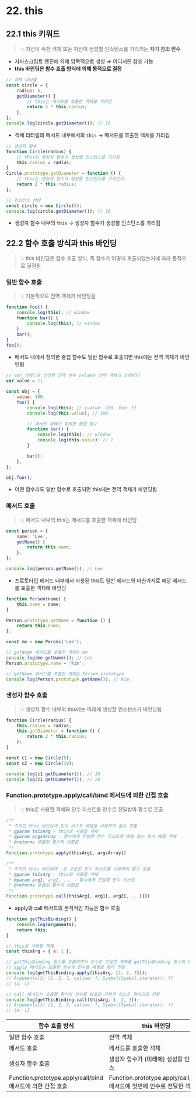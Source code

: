 # 22. this

## 22.1 this 키워드

> 💡 자신이 속한 객체 또는 자신이 생성할 인스턴스를 가리키는 **자기 참조 변수**

- 자바스크립트 엔진에 의해 암묵적으로 생성 ⇒ 어디서든 참조 가능
- **this 바인딩은 함수 호출 방식에 의해 동적으로 결정**

```js
// 객체 리터럴
const circle = {
	radius: 5,
	getDiameter() {
		// this는 메서드를 호출한 객체를 가리킴
		return 2 * this.radius;
	},
};
console.log(circle.getDiameter()); // 10
```

- 객체 리터럴의 메서드 내부에서의 `this` → 메서드를 호출한 객체를 가리킴

```js
// 생성자 함수
function Circle(radius) {
	// this는 생성자 함수가 생성할 인스턴스를 가리킴
	this.radius = radius;
}
Circle.prototype.getDiameter = function () {
	// this는 생성자 함수가 생성할 인스턴스를 가리킨다.
	return 2 * this.radius;
};

// 인스턴스 생성
const circle = new Circle(5);
console.log(circle.getDiameter()); // 10
```

- 생성자 함수 내부의 `this` → 생성자 함수가 생성할 인스턴스를 가리킴

## 22.2 함수 호춣 방식과 this 바인딩

> 💡 this 바인딩은 함수 호출 방식, 즉 함수가 어떻게 호출되었는지에 따라 동적으로 결정됨

### 일반 함수 호출

> 💡 기본적으로 전역 객체가 바인딩됨

```js
function foo() {
	console.log(this); // window
	function bar() {
		console.log(this); // window
	}
	bar();
}
foo();
```

- 메서드 내에서 정의한 중첩 함수도 일반 함수로 호출되면 this에는 전역 객체가 바인인됨

```js
// var 키워드로 선언한 전역 변수 value는 전역 객체의 프로퍼티
var value = 1;

const obj = {
	value: 100,
	foo() {
		console.log(this); // {value: 100, foo: f}
		console.log(this.value); // 100

		// 메서드 내에서 정의한 중첩 함수
		function bar() {
			console.log(this); // window
			console.log(this.value); // 1
		}

		bar();
	},
};

obj.foo();
```

- 어떤 함수라도 일반 함수로 호출되면 this에는 전역 객체가 바인딩됨

### 메서드 호출

> 💡 메서드 내부의 this는 메서드를 호출한 객체에 바인딩

```js
const person = {
	name: 'Lee',
	getName() {
		return this.name;
	},
};

console.log(person.getName()); // Lee
```

- 프로토타입 메서드 내부에서 사용된 this도 일반 메서드와 마찬가지로 해당 메서드를 호출한 객체에 바인딩

```js
function Person(name) {
	this.name = name;
}

Person.prototype.getName = function () {
	return this.name;
};

const me = new Perons('Lee');

// getName 메서드를 호출한 객체는 me
console.log(me.getName()); // Lee
Person.prototype.name = 'Kim';

// getName 메서드를 호출한 객체는 Person.prototype
console.log(Person.prototype.getName()); // Kim
```

### 생성자 함수 호출

> 💡 생성자 함수 내부의 this에는 미래에 생성할 인스턴스가 바인딩됨

```js
function Circle(radius) {
	this.radius = radius;
	this.getDiameter = function () {
		return 2 * this.radius;
	};
}

const c1 = new Circle(5);
const c2 = new Circle(10);

console.log(c1.getDiameter()); // 10
console.log(c1.getDiameter()); // 20
```

### Function.prototype.apply/call/bind 메서드에 의한 간접 호출

> 💡 this로 사용할 객체와 인수 리스트를 인수로 전달받아 함수로 호출

```js
/**
 * 주어진 this 바인딩과 인수 리스트 배열을 사용하여 함수 호출
 * @param thisArg - this로 사용할 객체
 * @param argsArray - 함수에게 전달한 인수 리스트의 배열 또는 유사 배열 객체
 * @returns 호출한 함수의 반환값
 */
Function.prototype.apply(thisArg[, argsArray])

/**
 * 주어진 this 바인딩과 ,로 구분된 인수 리스트를 사용하여 함수 호출
 * @param thisArg - this로 사용할 객체
 * @param arg1, arg2, ... - 함수에게 전달할 인수 리스트
 * @returns 호출된 함수의 반환값
 */
Function.prototype.call(thisArg[, arg1[, arg2[, ...]]])
```

- apply와 call 메서드의 본직적인 기능은 함수 호출

```js
function getThisBinding() {
	console.log(arguments);
	return this;
}

// this로 사용할 객체
const thisArg = { a: 1 };

// getThisBinding 함수를 호출하면서 인수로 전달한 객체를 getThisBinding 함수의 this에 바인딩
// apply 메서드는 호출한 함수의 인수를 배열로 묶어 전달
console.log(getThisBinding.apply(thisArg, [1, 2, 3]));
// Arguments(3) [1, 2, 3, callee: f, Symbol(Symbol.iterator): f]
// {a: 1}

// call 메서드는 호출할 함수의 인수를 쉼표로 구분한 리스트 형식으로 전달
console.log(getThisBinding.call(thisArg, 1, 2, 3));
// Arguments(3) [1, 2, 3, callee: f, Symbol(Symbol.iterator): f]
// {a: 1}
```

| 함수 호출 방식                                             | this 바인딩                                                           |
| ---------------------------------------------------------- | --------------------------------------------------------------------- |
| 일반 함수 호출                                             | 전역 객체                                                             |
| 메서드 호출                                                | 메서드를 호출한 객체                                                  |
| 생성자 함수 호출                                           | 생성자 함수가 (미래에) 생성할 인스턴스                                |
| Function.prototype.apply/call/bind 메서드에 의한 간접 호출 | Function.prototype.apply/call/bind 메서드에 첫번째 인수로 전달한 객체 |
